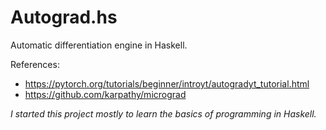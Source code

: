 # Autograd.hs
Automatic differentiation engine in Haskell.

References: 
- https://pytorch.org/tutorials/beginner/introyt/autogradyt_tutorial.html
- https://github.com/karpathy/micrograd

*I started this project mostly to learn the basics of programming in Haskell.*
